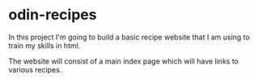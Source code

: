 # odin-recipes

In this project I'm going to build a basic recipe website that I am using to train my skills in html.

The website will consist of a main index page which will have links to various recipes.
